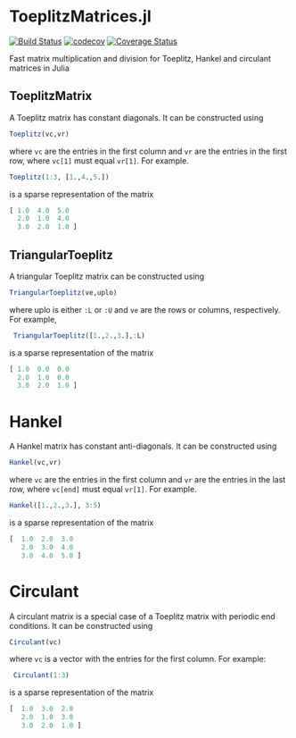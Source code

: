 ToeplitzMatrices.jl
===========

[![Build Status](https://travis-ci.com/JuliaMatrices/ToeplitzMatrices.jl.svg?branch=master)](https://travis-ci.com/JuliaMatrices/ToeplitzMatrices.jl)
[![codecov](https://codecov.io/gh/JuliaMatrices/ToeplitzMatrices.jl/branch/master/graph/badge.svg)](https://codecov.io/gh/JuliaMatrices/ToeplitzMatrices.jl)
[![Coverage Status](https://coveralls.io/repos/github/JuliaMatrices/ToeplitzMatrices.jl/badge.svg?branch=master&bust=1)](https://coveralls.io/github/JuliaMatrices/ToeplitzMatrices.jl?branch=master)

Fast matrix multiplication and division
for Toeplitz, Hankel and circulant matrices in Julia


## ToeplitzMatrix

A Toeplitz matrix has constant diagonals.  It can be constructed using

```julia
Toeplitz(vc,vr)
```

where `vc` are the entries in the first column and `vr` are the entries in the first row, where `vc[1]` must equal `vr[1]`.  For example.

```julia
Toeplitz(1:3, [1.,4.,5.])
```

is a sparse representation of the matrix

```julia
[ 1.0  4.0  5.0
  2.0  1.0  4.0
  3.0  2.0  1.0 ]
```

## TriangularToeplitz

A triangular Toeplitz matrix can be constructed using

```julia
TriangularToeplitz(ve,uplo)
```

where uplo is either `:L` or `:U` and `ve` are the rows or columns, respectively.  For example,

```julia
 TriangularToeplitz([1.,2.,3.],:L)
 ```

 is a sparse representation of the matrix

 ```julia
 [ 1.0  0.0  0.0
   2.0  1.0  0.0
   3.0  2.0  1.0 ]
 ```

 # Hankel

 A Hankel matrix has constant anti-diagonals.  It can be constructed using

 ```julia
 Hankel(vc,vr)
 ```

 where `vc` are the entries in the first column and `vr` are the entries in the last row, where `vc[end]` must equal `vr[1]`.  For example.

 ```julia
 Hankel([1.,2.,3.], 3:5)
 ```

 is a sparse representation of the matrix

 ```julia
 [  1.0  2.0  3.0
    2.0  3.0  4.0
    3.0  4.0  5.0 ]
 ```


 # Circulant
 
 A circulant matrix is a special case of a Toeplitz matrix with periodic end conditions.
 It can be constructed using
 
 ```julia
 Circulant(vc)
 ```
where `vc` is a vector with the entries for the first column.
For example:
```julia
 Circulant(1:3)
 ```
 is a sparse representation of the matrix

 ```julia
 [  1.0  3.0  2.0
    2.0  1.0  3.0
    3.0  2.0  1.0 ]
 ```
